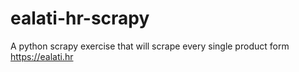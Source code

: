# ealati-hr-scrapy
A python scrapy exercise that will scrape every single product form https://ealati.hr
